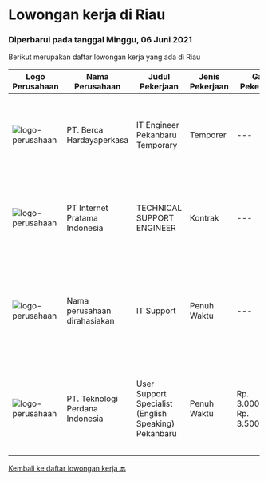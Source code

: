 
  # Lowongan kerja di Riau

  ### Diperbarui pada tanggal Minggu, 06 Juni 2021

  Berikut merupakan daftar lowongan kerja yang ada di Riau

  |Logo Perusahaan | Nama Perusahaan | Judul Pekerjaan | Jenis Pekerjaan | Gaji Pekerjaan | Lokasi | Deskripsi | Tanggal diunggah | Pranala |
  | -------------- | --------------- | --------------- | --------- | --------- | -------------- | ------- | ----------- | ----------- |
  |![logo-perusahaan](https://image-service-cdn.seek.com.au/0c900ac2b5b1a2cf9bee651ce5d069e68ff14c92/ee4dce1061f3f616224767ad58cb2fc751b8d2dc)|PT. Berca Hardayaperkasa|IT Engineer Pekanbaru Temporary|Temporer|---|Pekanbaru|Responsibilities : Analyzing, diagnosing, and installation to several areas including desktop hardware, operating systems, active directory,...|Senin, 31 Mei 2021|https://www.jobstreet.co.id/id/job/it-engineer-pekanbaru-temporary-3543083?token=0~d79bfdf9-0de8-4d9e-a7dc-93b165a3e7fb&sectionRank=1&jobId=jobstreet-id-job-3543083|
|![logo-perusahaan](https://image-service-cdn.seek.com.au/5ddfbef6f524f2c020bb5619a8daec144cb1966e/ee4dce1061f3f616224767ad58cb2fc751b8d2dc)|PT Internet Pratama Indonesia|TECHNICAL SUPPORT ENGINEER|Kontrak|---|Dumai|URGENTLY REQUIRED ( able to join soon )Location: Dumai Job : Helpdesk OfficerSpecification : Bachelor Degree of Computer Science/Information...|Selasa, 25 Mei 2021|https://www.jobstreet.co.id/id/job/technical-support-engineer-3538787?token=0~d79bfdf9-0de8-4d9e-a7dc-93b165a3e7fb&sectionRank=2&jobId=jobstreet-id-job-3538787|
|![logo-perusahaan](https://us.123rf.com/450wm/pavelstasevich/pavelstasevich1811/pavelstasevich181101027/112815900-stock-vector-no-image-available-icon-flat-vector.jpg?ver=6)|Nama perusahaan dirahasiakan|IT Support|Penuh Waktu|---|Dumai|REQUIREMENTS : Age less thank 28 years old At least Diploma and/or Bachelor Degree of Information Technology Having same field experience at least 3...|Selasa, 25 Mei 2021|https://www.jobstreet.co.id/id/job/it-support-3527837?token=0~d79bfdf9-0de8-4d9e-a7dc-93b165a3e7fb&sectionRank=3&jobId=jobstreet-id-job-3527837|
|![logo-perusahaan](https://image-service-cdn.seek.com.au/dfb4643ad084fa069cc667fd7dabde8764562aad/ee4dce1061f3f616224767ad58cb2fc751b8d2dc)|PT. Teknologi Perdana Indonesia|User Support Specialist (English Speaking) Pekanbaru|Penuh Waktu|Rp. 3.000.000-Rp. 3.500.000|Pekanbaru|Requirements:- fluent English (spoken and written);- organized and focused on results;- open and sociable;- able to perform multiple tasks...|Selasa, 25 Mei 2021|https://www.jobstreet.co.id/id/job/user-support-specialist-english-speaking-pekanbaru-3538272?token=0~d79bfdf9-0de8-4d9e-a7dc-93b165a3e7fb&sectionRank=4&jobId=jobstreet-id-job-3538272|


  [Kembali ke daftar lowongan kerja 🔙](../README.md#daftar-lowongan-kerja)
  